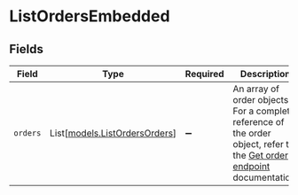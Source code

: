 # ListOrdersEmbedded


## Fields

| Field                                                                                                                                | Type                                                                                                                                 | Required                                                                                                                             | Description                                                                                                                          |
| ------------------------------------------------------------------------------------------------------------------------------------ | ------------------------------------------------------------------------------------------------------------------------------------ | ------------------------------------------------------------------------------------------------------------------------------------ | ------------------------------------------------------------------------------------------------------------------------------------ |
| `orders`                                                                                                                             | List[[models.ListOrdersOrders](../models/listordersorders.md)]                                                                       | :heavy_minus_sign:                                                                                                                   | An array of order objects. For a complete reference of the order object, refer to the [Get order endpoint](get-order) documentation. |